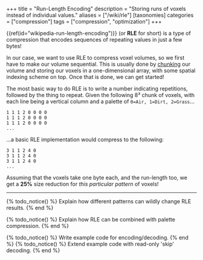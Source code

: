 +++
title = "Run-Length Encoding"
description = "Storing runs of voxels instead of individual values."
aliases = ["/wiki/rle"]
[taxonomies]
categories = ["compression"]
tags = ["compression", "optimization"]
+++

{{ref(id="wikipedia-run-length-encoding")}} (or **RLE** for short) is a type of compression that encodes sequences of repeating values in just a few bytes! <!-- more -->

In our case, we want to use RLE to compress voxel volumes, so we first have to make our volume sequential. This is usually done by [chunking](/wiki/chunking) our volume and storing our voxels in a one-dimensional array, with some spatial indexing scheme on top. Once that is done, we can get started!

The most basic way to do RLE is to write a number indicating repetitions, followed by the thing to repeat. Given the following 8³ chunk of voxels, with each line being a vertical column and a palette of `0=Air, 1=Dirt, 2=Grass`...

```
1 1 1 2 0 0 0 0
1 1 1 2 0 0 0 0
1 1 1 2 0 0 0 0
...
```

...a basic RLE implementation would compress to the following:

```
3 1 1 2 4 0
3 1 1 2 4 0
3 1 1 2 4 0
...
```

Assuming that the voxels take one byte each, and the run-length too, we get a **25%** size reduction for *this particular pattern* of voxels!

---

{% todo_notice() %} Explain how different patterns can wildly change RLE results. {% end %}

{% todo_notice() %} Explain how RLE can be combined with palette compression. {% end %}

{% todo_notice() %} Write example code for encoding/decoding. {% end %}
{% todo_notice() %} Extend example code with read-only 'skip' decoding. {% end %}
